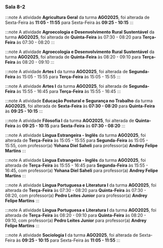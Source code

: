 ### Sala 8-2


:::note
A atividade **Agricultura Geral** da turma **AGO2025**, foi alterada de Sexta-Feira às **11:05 - 11:55** para Sexta-Feira às **09:25 - 10:15**
:::
        


:::note
A atividade **Agroecologia e Desenvolvimento Rural Sustentável** da turma **AGO2025**, foi alterada de **Quinta-Feira** às 07:30 - 08:20 para **Terça-Feira** às 07:30 - 08:20
:::
        


:::note
A atividade **Agroecologia e Desenvolvimento Rural Sustentável** da turma **AGO2025**, foi alterada de **Quinta-Feira** às 08:20 - 09:10 para **Terça-Feira** às 08:20 - 09:10
:::
        


:::note
A atividade **Artes I** da turma **AGO2025**, foi alterada de **Segunda-Feira** às 15:05 - 15:55 para **Terça-Feira** às 15:05 - 15:55
:::
        


:::note
A atividade **Artes I** da turma **AGO2025**, foi alterada de **Segunda-Feira** às 15:55 - 16:45 para **Terça-Feira** às 15:55 - 16:45
:::
        


:::note
A atividade **Educação Postural e Segurança no Trabalho** da turma **AGO2025**, foi alterada de **Sexta-Feira** às **07:30 - 08:20** para **Quinta-Feira** às **09:25 - 10:15**
:::
        


:::note
A atividade **Filosofia I** da turma **AGO2025**, foi alterada de **Quinta-Feira** às **09:25 - 10:15** para **Sexta-Feira** às **07:30 - 08:20**
:::
        


:::note
A atividade **Língua Estrangeira - Inglês** da turma **AGO2025**, foi alterada de **Terça-Feira** às 15:05 - 15:55 para **Segunda-Feira** às 15:05 - 15:55, com professor(a) **Yohana Diel Saheli** para professor(a) **Andrey Felipe Martins**
:::
        


:::note
A atividade **Língua Estrangeira - Inglês** da turma **AGO2025**, foi alterada de **Terça-Feira** às 15:55 - 16:45 para **Segunda-Feira** às 15:55 - 16:45, com professor(a) **Yohana Diel Saheli** para professor(a) **Andrey Felipe Martins**
:::
        


:::note
A atividade **Língua Portuguesa e Literatura I** da turma **AGO2025**, foi alterada de **Terça-Feira** às 07:30 - 08:20 para **Quinta-Feira** às 07:30 - 08:20, com professor(a) **Pedro Leites Junior** para professor(a) **Andrey Felipe Martins**
:::
        


:::note
A atividade **Língua Portuguesa e Literatura I** da turma **AGO2025**, foi alterada de **Terça-Feira** às 08:20 - 09:10 para **Quinta-Feira** às 08:20 - 09:10, com professor(a) **Pedro Leites Junior** para professor(a) **Andrey Felipe Martins**
:::
        


:::note
A atividade **Sociologia I** da turma **AGO2025**, foi alterada de Sexta-Feira às **09:25 - 10:15** para Sexta-Feira às **11:05 - 11:55**
:::
        

